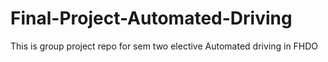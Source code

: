 # Final-Project-Automated-Driving
This is group project repo for sem two elective Automated driving in FHDO
